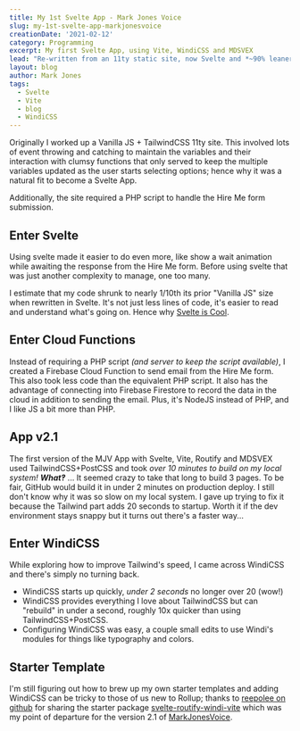 ```yaml
---
title: My 1st Svelte App - Mark Jones Voice
slug: my-1st-svelte-app-markjonesvoice
creationDate: '2021-02-12'
category: Programming
excerpt: My first Svelte App, using Vite, WindiCSS and MDSVEX
lead: "Re-written from an 11ty static site, now Svelte and *~90% leaner*."
layout: blog
author: Mark Jones
tags:
  - Svelte
  - Vite
  - blog
  - WindiCSS
---
```

Originally I worked up a Vanilla JS + TailwindCSS 11ty site. This involved lots of event throwing and catching to maintain the variables and their interaction with clumsy functions that only served to keep the multiple variables updated as the user starts selecting options; hence why it was a natural fit to become a Svelte App.

Additionally, the site required a PHP script to handle the Hire Me form submission.

## Enter Svelte

Using svelte made it easier to do even more, like show a wait animation while awaiting the response from the Hire Me form. Before using svelte that was just another complexity to manage, one too many.

I estimate that my code shrunk to nearly 1/10th its prior "Vanilla JS" size when rewritten in Svelte. It's not just less lines of code, it's easier to read and understand what's going on. Hence why [Svelte is Cool](/blog/svelte-is-nice-piece-of-app).

## Enter Cloud Functions

Instead of requiring a PHP script *(and server to keep the script available)*, I created a Firebase Cloud Function to send email from the Hire Me form. This also took less code than the equivalent PHP script. It also has the advantage of connecting into Firebase Firestore to record the data in the cloud in addition to sending the email. Plus, it's NodeJS instead of PHP, and I like JS a bit more than PHP.

## App v2.1

The first version of the MJV App with Svelte, Vite, Routify and MDSVEX used TailwindCSS+PostCSS and took *over 10 minutes to build on my local system!* ***What‽*** ... It seemed crazy to take that long to build 3 pages. To be fair, GitHub would build it in under 2 minutes on production deploy. I still don't know why it was so slow on my local system. I gave up trying to fix it because the Tailwind part adds 20 seconds to startup. Worth it if the dev environment stays snappy but it turns out there's a faster way...

## Enter WindiCSS

While exploring how to improve Tailwind's speed, I came across WindiCSS and there's simply no turning back.

- WindiCSS starts up quickly, *under 2 seconds* no longer over 20 (wow!)
- WindiCSS provides everything I love about TailwindCSS but can "rebuild" in under a second, roughly 10x quicker than using TailwindCSS+PostCSS.
- Configuring WindiCSS was easy, a couple small edits to use Windi's modules for things like typography and colors.

## Starter Template

I'm still figuring out how to brew up my own starter templates and adding WindiCSS can be tricky to those of us new to Rollup; thanks to [reepolee on github](https://github.com/reepolee/) for sharing the starter package [svelte-routify-windi-vite](https://github.com/reepolee/svelte-routify-windi-vite) which was my point of departure for the version 2.1 of [MarkJonesVoice](https://markjonesvoice.com/).